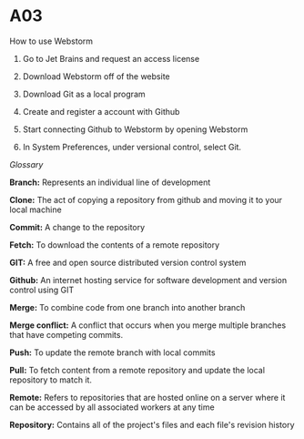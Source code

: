 # A03

How to use Webstorm

1. Go to Jet Brains and request an access license

2. Download Webstorm off of the website

3. Download Git as a local program

4. Create and register a account with Github

5. Start connecting Github to Webstorm by opening Webstorm

6. In System Preferences, under versional control, select Git.



*Glossary*


**Branch:**
Represents an individual line of development

**Clone:**
The act of copying a repository from github and moving it to your local machine

**Commit:**
A change to the repository 

**Fetch:**
To download the contents of a remote repository

**GIT:**
A free and open source distributed version control system

**Github:**
An internet hosting service for software development and version control using GIT

**Merge:**
To combine code from one branch into another branch

**Merge conflict:**
A conflict that occurs when you merge multiple branches that have competing commits.

**Push:**
To update the remote branch with local commits

**Pull:**
To fetch  content from a remote repository and update the local repository to match it.

**Remote:**
Refers to repositories that are hosted online on a server where it can be accessed by all associated workers at any time

**Repository:**
Contains all of the project's files and each file's revision history